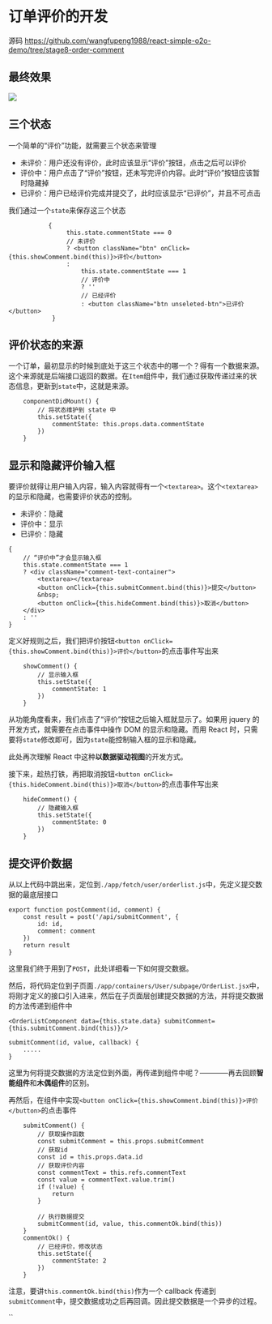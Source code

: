 # 订单评价的开发

源码 https://github.com/wangfupeng1988/react-simple-o2o-demo/tree/stage8-order-comment

## 最终效果

![](http://images2015.cnblogs.com/blog/138012/201701/138012-20170126173741831-976304841.png)

## 三个状态

一个简单的“评价”功能，就需要三个状态来管理

- 未评价：用户还没有评价，此时应该显示“评价”按钮，点击之后可以评价
- 评价中：用户点击了“评价”按钮，还未写完评价内容。此时“评价”按钮应该暂时隐藏掉
- 已评价：用户已经评价完成并提交了，此时应该显示“已评价”，并且不可点击

我们通过一个`state`来保存这三个状态

```
           {
                this.state.commentState === 0
                // 未评价
                ? <button className="btn" onClick={this.showComment.bind(this)}>评价</button>
                :
                    this.state.commentState === 1
                    // 评价中
                    ? ''
                    // 已经评价
                    : <button className="btn unseleted-btn">已评价</button>
            }
```

## 评价状态的来源

一个订单，最初显示的时候到底处于这三个状态中的哪一个？得有一个数据来源。这个来源就是后端接口返回的数据。在`Item`组件中，我们通过获取传递过来的状态信息，更新到`state`中，这就是来源。

```
    componentDidMount() {
        // 将状态维护到 state 中
        this.setState({
            commentState: this.props.data.commentState
        })
    }
```

## 显示和隐藏评价输入框

要评价就得让用户输入内容，输入内容就得有一个`<textarea>`。这个`<textarea>`的显示和隐藏，也需要评价状态的控制。

- 未评价：隐藏
- 评价中：显示
- 已评价：隐藏

```
{
    // “评价中”才会显示输入框
    this.state.commentState === 1
    ? <div className="comment-text-container">
        <textarea></textarea>
        <button onClick={this.submitComment.bind(this)}>提交</button>
        &nbsp;
        <button onClick={this.hideComment.bind(this)}>取消</button>
    </div>
    : ''
}
```

定义好规则之后，我们把评价按钮`<button onClick={this.showComment.bind(this)}>评价</button>`的点击事件写出来

```
    showComment() {
        // 显示输入框
        this.setState({
            commentState: 1
        })
    }
```

从功能角度看来，我们点击了“评价”按钮之后输入框就显示了。如果用 jquery 的开发方式，就需要在点击事件中操作 DOM 的显示和隐藏。而用 React 时，只需要将`state`修改即可，因为`state`能控制输入框的显示和隐藏。

此处再次理解 React 中这种**以数据驱动视图**的开发方式。

接下来，趁热打铁，再把取消按钮`<button onClick={this.hideComment.bind(this)}>取消</button>`的点击事件写出来

```
    hideComment() {
        // 隐藏输入框
        this.setState({
            commentState: 0
        })
    }
```

## 提交评价数据

从以上代码中跳出来，定位到`./app/fetch/user/orderlist.js`中，先定义提交数据的最底层接口

```
export function postComment(id, comment) {
    const result = post('/api/submitComment', {
        id: id,
        comment: comment
    })
    return result
}
```

这里我们终于用到了`POST`，此处详细看一下如何提交数据。

然后，将代码定位到子页面`./app/containers/User/subpage/OrderList.jsx`中，将刚才定义的接口引入进来，然后在子页面层创建提交数据的方法，并将提交数据的方法传递到组件中


```
<OrderListComponent data={this.state.data} submitComment={this.submitComment.bind(this)}/>

submitComment(id, value, callback) {
    .....
}
```

这里为何将提交数据的方法定位到外面，再传递到组件中呢？————再去回顾**智能组件**和**木偶组件**的区别。

再然后，在组件中实现`<button onClick={this.showComment.bind(this)}>评价</button>`的点击事件

```
    submitComment() {
        // 获取操作函数
        const submitComment = this.props.submitComment
        // 获取id
        const id = this.props.data.id
        // 获取评价内容
        const commentText = this.refs.commentText
        const value = commentText.value.trim()
        if (!value) {
            return
        }

        // 执行数据提交
        submitComment(id, value, this.commentOk.bind(this))
    }
    commentOk() {
        // 已经评价，修改状态
        this.setState({
            commentState: 2
        })
    }
```

注意，要讲`this.commentOk.bind(this)`作为一个 callback 传递到 `submitComment`中，提交数据成功之后再回调。因此提交数据是一个异步的过程。

``